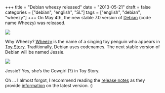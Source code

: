 +++
title = "Debian wheezy released"
date = "2013-05-21"
draft = false
categories = ["debian", "english", "SL"]
tags = ["english", "debian", "wheezy"]
+++
On May 4th, the new stable 7.0 version of
[Debian](http://www.debian.org) (code name Wheezy) was released.

![](/images/Wheezy_toyStory.jpg)

Why Wheezy? [Wheezy](http://disney.wikia.com/wiki/Wheezy_(Toy_Story)) is
the name of a singing toy penguin who appears in [Toy
Story](http://en.wikipedia.org/wiki/Toy_Story). Traditionally, Debian
uses codenames. The next stable version of Debian will be named Jessie.

![](/images/jessie_toystory.jpg)

Jessie? Yes, she’s the Cowgirl (?) in Toy Story.

Oh … I almost forgot, I recommend reading the [release
notes](http://wiki.debian.org/NewInWheezy) as they provide
[information](http://www.debian.org/releases/stable/amd64/release-notes/)
on the latest version. :)
